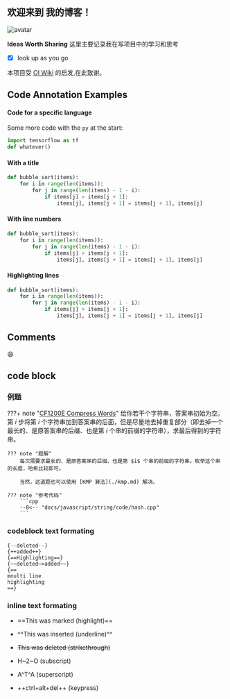 

## 欢迎来到 **我的博客**！
![avatar](https://raw.githubusercontent.com/gearless-joeeee/yet_another_insigificant.../main/images/avatar.jpg)


**Ideas Worth Sharing** 这里主要记录我在写项目中的学习和思考

- [x] look up as you go

本项目受 [OI Wiki](https://oi-wiki.org) 的启发,在此致谢。
<!-- 
<div align="center">
<a href="https://www.netlify.com/" target="_blank" style="margin-left: 60px;"><img style="height: 40px; " src="images/netlify.png"></a>
</div> -->

## Code Annotation Examples



#### Code for a specific language

Some more code with the `py` at the start:

``` py
import tensorflow as tf
def whatever()
```

#### With a title

``` py title="bubble_sort.py"
def bubble_sort(items):
    for i in range(len(items)):
        for j in range(len(items) - 1 - i):
            if items[j] > items[j + 1]:
                items[j], items[j + 1] = items[j + 1], items[j]
```

#### With line numbers

``` py linenums="1"
def bubble_sort(items):
    for i in range(len(items)):
        for j in range(len(items) - 1 - i):
            if items[j] > items[j + 1]:
                items[j], items[j + 1] = items[j + 1], items[j]
```

#### Highlighting lines

``` py hl_lines="2 3"
def bubble_sort(items):
    for i in range(len(items)):
        for j in range(len(items) - 1 - i):
            if items[j] > items[j + 1]:
                items[j], items[j + 1] = items[j + 1], items[j]
```

## Comments
:smile: 


## code block
### 例题

???+ note "[CF1200E Compress Words](http://codeforces.com/contest/1200/problem/E)"
    给你若干个字符串，答案串初始为空。第 $i$ 步将第 $i$ 个字符串加到答案串的后面，但是尽量地去掉重复部分（即去掉一个最长的、是原答案串的后缀、也是第 $i$ 个串的前缀的字符串），求最后得到的字符串。
    
    ??? note "题解"
        每次需要求最长的、是原答案串的后缀、也是第 $i$ 个串的前缀的字符串。枚举这个串的长度，哈希比较即可。
        
        当然，这道题也可以使用 [KMP 算法](./kmp.md) 解决。
    
    ??? note "参考代码"
        ```cpp
        --8<-- "docs/javascript/string/code/hash.cpp"
        ```
### codeblock text formating
``` title="formating"
{--deleted--}
{++added++}
{==Highlighting==}
{~~deleted~>added~~} 
{==
mnulti line
highlighting
==}
```
### inline text formating
- ==This was marked (highlight)==

- ^^This was inserted (underline)^^

- ~~This was deleted (strikethrough)~~
- H~2~O (subscript)
- A^T^A (superscript)
- ++ctrl+alt+del++ (keypress)